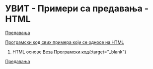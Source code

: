 # УВИТ - Примери са предавања - HTML

 [Предавања](../README.md)

[Програмски код свих примера који се односе на HTML](https://github.com/MatfUVIT/UVIT/tree/master/predavanja/primeri-html)

1. HTML основе [Веза](/pog03-01-html-osnove/)  [Програмски код](https://github.com/MatfUVIT/UVIT/blob/master/predavanja/primeri-html/pog03-01-html-osnove){:target="_blank"}

[Предавања](../README.md)  